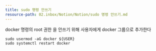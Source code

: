 ```yaml
---
title: sudo 명령 안쓰기
resource-path: 02.inbox/Notion/Notion/sudo 명령 안쓰기.md
---
```

docker 명령의 root 권한 을 안쓰기 위해 사용자에게 docker 그룹으로 추가한다

```
sudo usermod -aG docker ${USER}
sudo systemctl restart docker
```